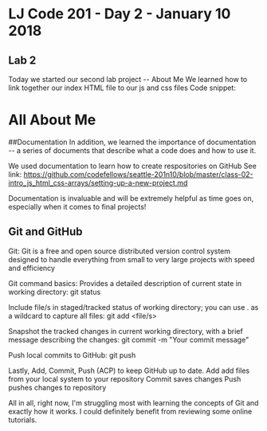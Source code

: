 # LJ Code 201 - Day 2 - January 10 2018
## Lab 2
Today we started our second lab project -- About Me
We learned how to link together our index HTML file to our js and css files
Code snippet: 
<!DOCTYPE html>
<html>
    <head>
        <title>About Me</title>
        <link rel="stylesheet" href="style.css"/>
    </head>
    <body>
        <h1>All About Me</h1>
        <script src="app.js"></script>
    </body>
</html>

##Documentation
In addition, we learned the importance of documentation -- a series of documents that describe what a code does and how to use it. 

We used documentation to learn how to create respositories on GitHub
    See link: https://github.com/codefellows/seattle-201n10/blob/master/class-02-intro_js_html_css-arrays/setting-up-a-new-project.md

Documentation is invaluable and will be extremely helpful as time goes on, especially when it comes to final projects!  

## Git and GitHub
Git: Git is a free and open source distributed version control system designed to handle everything from small to very large projects with speed and efficiency

Git command basics:
Provides a detailed description of current state in working directory: git status

Include file/s in staged/tracked status of working directory; you can use . as a wildcard to capture all files: git add <file/s> 

Snapshot the tracked changes in current working directory, with a brief message describing the changes: git commit -m "Your commit message"

Push local commits to GitHub: git push <destination> <branch>

Lastly, Add, Commit, Push (ACP) to keep GitHub up to date. 
    Add add files from your local system to your repository
    Commit saves changes
    Push pushes changes to repository 

All in all, right now, I'm struggling most with learning the concepts of Git and exactly how it works. I could definitely benefit from reviewing some online tutorials. 